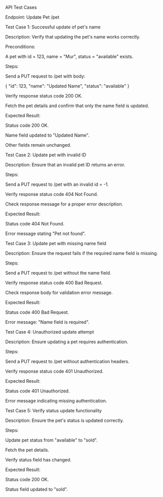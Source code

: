 API Test Cases

Endpoint: Update Pet /pet

Test Case 1: Successful update of pet's name

Description: Verify that updating the pet's name works correctly.

Preconditions:

A pet with id = 123, name = "Mur", status = "available" exists.

Steps:

Send a PUT request to /pet with body:

{ "id": 123, "name": "Updated Name", "status": "available" }

Verify response status code 200 OK.

Fetch the pet details and confirm that only the name field is updated.

Expected Result:

Status code 200 OK.

Name field updated to "Updated Name".

Other fields remain unchanged.

Test Case 2: Update pet with invalid ID

Description: Ensure that an invalid pet ID returns an error.

Steps:

Send a PUT request to /pet with an invalid id = -1.

Verify response status code 404 Not Found.

Check response message for a proper error description.

Expected Result:

Status code 404 Not Found.

Error message stating "Pet not found".

Test Case 3: Update pet with missing name field

Description: Ensure the request fails if the required name field is missing.

Steps:

Send a PUT request to /pet without the name field.

Verify response status code 400 Bad Request.

Check response body for validation error message.

Expected Result:

Status code 400 Bad Request.

Error message: "Name field is required".

Test Case 4: Unauthorized update attempt

Description: Ensure updating a pet requires authentication.

Steps:

Send a PUT request to /pet without authentication headers.

Verify response status code 401 Unauthorized.

Expected Result:

Status code 401 Unauthorized.

Error message indicating missing authentication.

Test Case 5: Verify status update functionality

Description: Ensure the pet's status is updated correctly.

Steps:

Update pet status from "available" to "sold".

Fetch the pet details.

Verify status field has changed.

Expected Result:

Status code 200 OK.

Status field updated to "sold".
